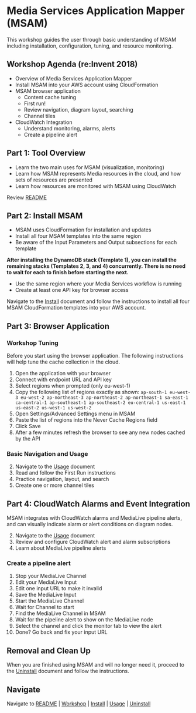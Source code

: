 # Media Services Application Mapper (MSAM)

This workshop guides the user through basic understanding of MSAM including installation, configuration, tuning, and resource monitoring.


## Workshop Agenda (re:Invent 2018)

* Overview of Media Services Application Mapper
* Install MSAM into your AWS account using CloudFormation
* MSAM browser application
	* Content cache tuning
	* First run!
	* Review navigation, diagram layout, searching
	* Channel tiles
* CloudWatch Integration
	* Understand monitoring, alarms, alerts
	* Create a pipeline alert


## Part 1: Tool Overview

* Learn the two main uses for MSAM (visualization, monitoring)
* Learn how MSAM represents Media resources in the cloud, and how sets of resources are presented
* Learn how resources are monitored with MSAM using CloudWatch

Review [README](README.md)

## Part 2: Install MSAM

* MSAM uses CloudFormation for installation and updates
* Install all four MSAM templates into the same region
* Be aware of the Input Parameters and Output subsections for each template

**After installing the DynamoDB stack (Template 1), you can install the remaining stacks (Templates 2, 3, and 4) concurrently. There is no need to wait for each to finish before starting the next.**

* Use the same region where your Media Services workflow is running
* Create at least one API key for browser access

Navigate to the [Install](INSTALL.md) document and follow the instructions to install all four MSAM CloudFormation templates into your AWS account.

## Part 3: Browser Application

### Workshop Tuning

Before you start using the browser application. The following instructions will help tune the cache collection in the cloud.

1. Open the application with your browser
2. Connect with endpoint URL and API key
3. Select regions when prompted (only eu-west-1)
4. Copy the following list of regions exactly as shown: 
`ap-south-1 eu-west-3 eu-west-2 ap-northeast-3 ap-northeast-2 ap-northeast-1 sa-east-1 ca-central-1 ap-southeast-1 ap-southeast-2 eu-central-1 us-east-1 us-east-2 us-west-1 us-west-2`
1. Open Settings/Advanced Settings menu in MSAM
2. Paste the list of regions into the Never Cache Regions field
3. Click Save
4. After a few minutes refresh the browser to see any new nodes cached by the API

### Basic Navigation and Usage

2. Navigate to the [Usage](USAGE.md) document
3. Read and follow the First Run instructions
3. Practice navigation, layout, and search
4. Create one or more channel tiles

## Part 4: CloudWatch Alarms and Event Integration

MSAM integrates with CloudWatch alarms and MediaLive pipeline alerts, and can visually indicate alarm or alert conditions on diagram nodes.

2. Navigate to the [Usage](USAGE.md) document
3. Review and configure CloudWatch alert and alarm subscriptions
4. Learn about MediaLive pipeline alerts

### Create a pipeline alert

1. Stop your MediaLive Channel
1. Edit your MediaLive Input
1. Edit one input URL to make it invalid
1. Save the MediaLive Input
1. Start the MediaLive Channel
1. Wait for Channel to start
1. Find the MediaLive Channel in MSAM
1. Wait for the pipeline alert to show on the MediaLive node
1. Select the channel and click the monitor tab to view the alert
1. Done? Go back and fix your input URL


## Removal and Clean Up

When you are finished using MSAM and will no longer need it, proceed to the [Uninstall](UNINSTALL.md) document and follow the instructions.

## Navigate

Navigate to [README](README.md) | [Workshop](WORKSHOP.md) | [Install](INSTALL.md) | [Usage](USAGE.md) | [Uninstall](UNINSTALL.md)
